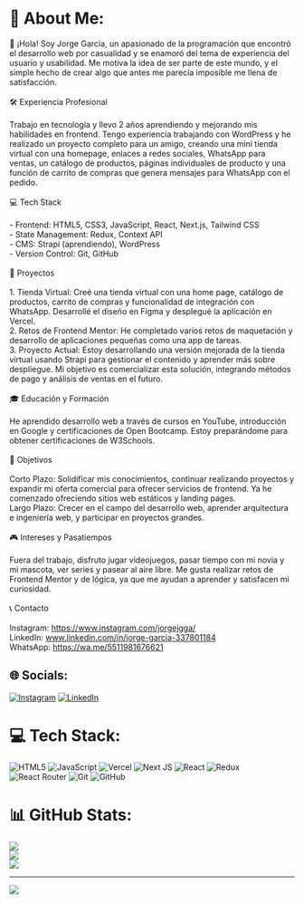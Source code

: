 # 💫 About Me:
👋 ¡Hola! Soy Jorge Garcia, un apasionado de la programación que encontró el desarrollo web por casualidad y se enamoró del tema de experiencia del usuario y usabilidad. Me motiva la idea de ser parte de este mundo, y el simple hecho de crear algo que antes me parecía imposible me llena de satisfacción.<br><br>🛠️ Experiencia Profesional<br><br>Trabajo en tecnología y llevo 2 años aprendiendo y mejorando mis habilidades en frontend. Tengo experiencia trabajando con WordPress y he realizado un proyecto completo para un amigo, creando una mini tienda virtual con una homepage, enlaces a redes sociales, WhatsApp para ventas, un catálogo de productos, páginas individuales de producto y una función de carrito de compras que genera mensajes para WhatsApp con el pedido.<br><br>💻 Tech Stack<br><br>- Frontend: HTML5, CSS3, JavaScript, React, Next.js, Tailwind CSS<br>- State Management: Redux, Context API<br>- CMS: Strapi (aprendiendo), WordPress<br>- Version Control: Git, GitHub<br><br>📂 Proyectos<br><br>1. Tienda Virtual: Creé una tienda virtual con una home page, catálogo de productos, carrito de compras y funcionalidad de integración con WhatsApp. Desarrollé el diseño en Figma y desplegué la aplicación en Vercel.<br>2. Retos de Frontend Mentor: He completado varios retos de maquetación y desarrollo de aplicaciones pequeñas como una app de tareas.<br>3. Proyecto Actual: Estoy desarrollando una versión mejorada de la tienda virtual usando Strapi para gestionar el contenido y aprender más sobre despliegue. Mi objetivo es comercializar esta solución, integrando métodos de pago y análisis de ventas en el futuro.<br><br>🎓 Educación y Formación<br><br>He aprendido desarrollo web a través de cursos en YouTube, introducción en Google y certificaciones de Open Bootcamp. Estoy preparándome para obtener certificaciones de W3Schools.<br><br>🎯 Objetivos<br><br>Corto Plazo: Solidificar mis conocimientos, continuar realizando proyectos y expandir mi oferta comercial para ofrecer servicios de frontend. Ya he comenzado ofreciendo sitios web estáticos y landing pages.<br>Largo Plazo: Crecer en el campo del desarrollo web, aprender arquitectura e ingeniería web, y participar en proyectos grandes.<br><br>🎮 Intereses y Pasatiempos<br><br>Fuera del trabajo, disfruto jugar videojuegos, pasar tiempo con mi novia y mi mascota, ver series y pasear al aire libre. Me gusta realizar retos de Frontend Mentor y de lógica, ya que me ayudan a aprender y satisfacen mi curiosidad.<br><br>📞 Contacto<br><br>Instagram: https://www.instagram.com/jorgejgga/<br>LinkedIn: www.linkedin.com/in/jorge-garcia-337801184<br>WhatsApp: https://wa.me/5511981676621<br>


## 🌐 Socials:
[![Instagram](https://img.shields.io/badge/Instagram-%23E4405F.svg?logo=Instagram&logoColor=white)](https://instagram.com/jorgejgga) [![LinkedIn](https://img.shields.io/badge/LinkedIn-%230077B5.svg?logo=linkedin&logoColor=white)](https://linkedin.com/in/jorge-garcia-337801184) 

# 💻 Tech Stack:
![HTML5](https://img.shields.io/badge/html5-%23E34F26.svg?style=for-the-badge&logo=html5&logoColor=white) ![JavaScript](https://img.shields.io/badge/javascript-%23323330.svg?style=for-the-badge&logo=javascript&logoColor=%23F7DF1E) ![Vercel](https://img.shields.io/badge/vercel-%23000000.svg?style=for-the-badge&logo=vercel&logoColor=white) ![Next JS](https://img.shields.io/badge/Next-black?style=for-the-badge&logo=next.js&logoColor=white) ![React](https://img.shields.io/badge/react-%2320232a.svg?style=for-the-badge&logo=react&logoColor=%2361DAFB) ![Redux](https://img.shields.io/badge/redux-%23593d88.svg?style=for-the-badge&logo=redux&logoColor=white) ![React Router](https://img.shields.io/badge/React_Router-CA4245?style=for-the-badge&logo=react-router&logoColor=white) ![Git](https://img.shields.io/badge/git-%23F05033.svg?style=for-the-badge&logo=git&logoColor=white) ![GitHub](https://img.shields.io/badge/github-%23121011.svg?style=for-the-badge&logo=github&logoColor=white)
# 📊 GitHub Stats:
![](https://github-readme-stats.vercel.app/api?username=JorguitoZz&theme=dark&hide_border=false&include_all_commits=false&count_private=false)<br/>
![](https://github-readme-streak-stats.herokuapp.com/?user=JorguitoZz&theme=dark&hide_border=false)<br/>
![](https://github-readme-stats.vercel.app/api/top-langs/?username=JorguitoZz&theme=dark&hide_border=false&include_all_commits=false&count_private=false&layout=compact)

---
[![](https://visitcount.itsvg.in/api?id=JorguitoZz&icon=0&color=0)](https://visitcount.itsvg.in)

<!-- Proudly created with GPRM ( https://gprm.itsvg.in ) -->
